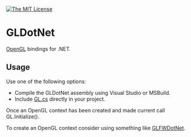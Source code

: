 [![The MIT License](https://img.shields.io/badge/license-MIT-orange.svg?style=flat-square)](http://opensource.org/licenses/MIT)

# GLDotNet

[OpenGL](https://www.opengl.org/) bindings for .NET.

## Usage

Use one of the following options:

* Compile the GLDotNet assembly using Visual Studio or MSBuild.
* Include [GL.cs](https://github.com/smack0007/GLDotNet/blob/master/src/GLDotNet/GL.cs) directly
  in your project.
  
Once an OpenGL context has been created and made current call GL.Initialize().
  
To create an OpenGL context consider using something like [GLFWDotNet](https://github.com/smack0007/GLFWDotNet).
